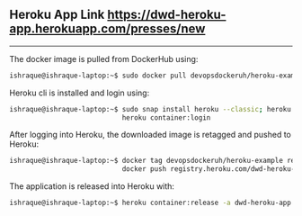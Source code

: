 ## Heroku App Link https://dwd-heroku-app.herokuapp.com/presses/new
---

The docker image is pulled from DockerHub using:
```sh
ishraque@ishraque-laptop:~$ sudo docker pull devopsdockeruh/heroku-example
```

Heroku cli is installed  and login using:
```sh
ishraque@ishraque-laptop:~$ sudo snap install heroku --classic; heroku login; \
                            heroku container:login
```

After logging into Heroku, the downloaded image is retagged and pushed to Heroku:
```sh
ishraque@ishraque-laptop:~$ docker tag devopsdockeruh/heroku-example registry.heroku.com/dwd-heroku-app/web; \
                            docker push registry.heroku.com/dwd-heroku-app/web
```

The application is released into Heroku with:
```sh
ishraque@ishraque-laptop:~$ heroku container:release -a dwd-heroku-app web
```
